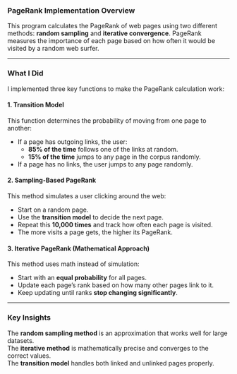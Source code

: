 ### **PageRank Implementation Overview**  

This program calculates the PageRank of web pages using two different methods: **random sampling** and **iterative convergence**. PageRank measures the importance of each page based on how often it would be visited by a random web surfer.  

---

### **What I Did**  

I implemented three key functions to make the PageRank calculation work:  

#### **1. Transition Model**  
This function determines the probability of moving from one page to another:  
- If a page has outgoing links, the user:  
  - **85% of the time** follows one of the links at random.  
  - **15% of the time** jumps to any page in the corpus randomly.  
- If a page has no links, the user jumps to any page randomly.  

#### **2. Sampling-Based PageRank**  
This method simulates a user clicking around the web:  
- Start on a random page.  
- Use the **transition model** to decide the next page.  
- Repeat this **10,000 times** and track how often each page is visited.  
- The more visits a page gets, the higher its PageRank.  

#### **3. Iterative PageRank (Mathematical Approach)**  
This method uses math instead of simulation:  
- Start with an **equal probability** for all pages.  
- Update each page’s rank based on how many other pages link to it.  
- Keep updating until ranks **stop changing significantly**.  

---

### **Key Insights**  
The **random sampling method** is an approximation that works well for large datasets.  
The **iterative method** is mathematically precise and converges to the correct values.  
The **transition model** handles both linked and unlinked pages properly.  
